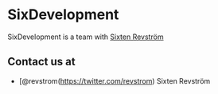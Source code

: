 # SixDevelopment

SixDevelopment is a team with [Sixten Revström](https://twitter.com/revstrom)

## Contact us at
- [@revstrom(https://twitter.com/revstrom) Sixten Revström
